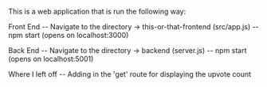 This is a web application that is run the following way:

Front End
-- Navigate to the directory -> this-or-that-frontend (src/app.js)
-- npm start (opens on localhost:3000)

Back End
-- Navigate to the directory -> backend (server.js)
-- npm start (opens on localhost:5001)

Where I left off
-- Adding in the 'get' route for displaying the upvote count

